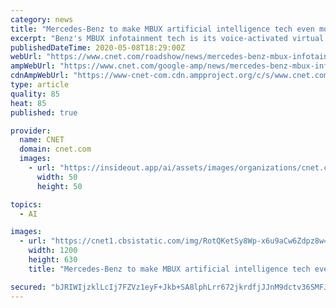 ```yaml
---
category: news
title: "Mercedes-Benz to make MBUX artificial intelligence tech even more proactive"
excerpt: "Benz's MBUX infotainment tech is its voice-activated virtual assistant. The company's artificial intelligence software allows a driver to search for destinations, control vehicle functions and more. And as MBUX evolves,"
publishedDateTime: 2020-05-08T18:29:00Z
webUrl: "https://www.cnet.com/roadshow/news/mercedes-benz-mbux-infotainment-voice-control/"
ampWebUrl: "https://www.cnet.com/google-amp/news/mercedes-benz-mbux-infotainment-voice-control/"
cdnAmpWebUrl: "https://www-cnet-com.cdn.ampproject.org/c/s/www.cnet.com/google-amp/news/mercedes-benz-mbux-infotainment-voice-control/"
type: article
quality: 85
heat: 85
published: true

provider:
  name: CNET
  domain: cnet.com
  images:
    - url: "https://insideout.app/ai/assets/images/organizations/cnet.com-50x50.jpg"
      width: 50
      height: 50

topics:
  - AI

images:
  - url: "https://cnet1.cbsistatic.com/img/RotQKetSy8Wp-x6u9aCw6Zdpz8w=/2020/05/08/4e955f56-0867-4281-87fb-24ed4f263655/mbux-ogi.jpg"
    width: 1200
    height: 630
    title: "Mercedes-Benz to make MBUX artificial intelligence tech even more proactive"

secured: "bJRIWIjzklLcIj7FZVz1eyF+Jkb+SA8lphLrr672jkrdfjJJnM9dctv36SMFJbi6Sh3B8RLx2glGFEGByUQMZaBVhIMmw0jp+/Vqk/fJHsjwG2KD8dmhYwdNQf5eVpOQ0AAJQBK9n+HQryV0HSQ7qLWQDwFcNj/oH1ZUFZsM08colt4Bznr22gFIAE7xZeJeW0Wsc9078VifvHoN/of+IT6F36djXhDlOUxY2IdSVFHWGI3xOQ5Wd2T3PoQ/0vmxOdmEjnEYwV01xL2iAFBpMlWzNT6mZv8D1RwTh5RyiP7ltlHJuhEfCQKWm3LvwTg+7nkspfoK/Wgv+sOZbjPzKhIdxh20cIXZNqbDfpxizdWJbP2lC8u9ojFdyNG+PJTkmdutPQV+/Ur+DgXToR05NVE2QeJW1u9iwR4IBMhpDFyvNPnqcOwpZdiMwYZ0or+GfDYIgOc+uTGgubpPmGcc2hVS4MN1v/lJAdl1HIRQ5Bw=;APNqjpmQyC3DfQfhl8Oa8Q=="
---
```


